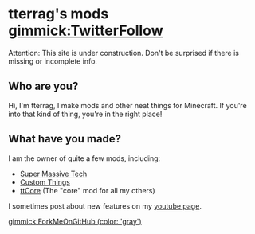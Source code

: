 # tterrag's mods [gimmick:TwitterFollow](@tterrag1098)

Attention: This site is under construction. Don't be surprised if there is missing or incomplete info.

## Who are you?

Hi, I'm tterrag, I make mods and other neat things for Minecraft. If you're into that kind of thing, you're in the right place!

## What have you made?

I am the owner of quite a few mods, including:

- [Super Massive Tech](mods/smt.md)
- [Custom Things](mods/customthings.md)
- [ttCore](mods/ttCore.md) (The "core" mod for all my others)

I sometimes post about new features on my [youtube page](http://youtube.com/user/tterrag10987).

[gimmick:ForkMeOnGitHub (color: 'gray')](http://www.github.com/tterrag1098/Website)
